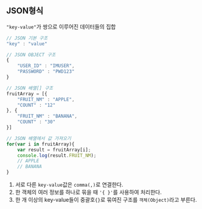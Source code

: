 ## JSON형식

`"key-value"`가 쌍으로 이루어진 데이터들의 집합

```jsx
// JSON 기본 구조
"key" : "value"

// JSON OBJECT 구조
{
    "USER_ID" : "IMUSER",
    "PASSWORD" : "PWD123"
}

// JSON 배열[] 구조
fruitArray = [{
	"FRUIT_NM" : "APPLE",
	"COUNT" : "12"
}, {
	"FRUIT_NM" : "BANANA",
	"COUNT" : "30"
}]

// JSON 배열에서 값 가져오기
for(var i in fruitArray){
	var result = fruitArray[i]; 
	console.log(result.FRUIT_NM); 
	// APPLE
	// BANANA
}
```

1. 서로 다른 `key-value`값은 `comma(,)`로 연결한다.
2. 한 객체의 여러 정보를 하나로 묶을 때 `'{ }'`를 사용하여 처리한다.
3. 한 개 이상의 key-value들이 중괄호`{}`로 묶여진 구조를 `객체(Object)`라고 부른다.